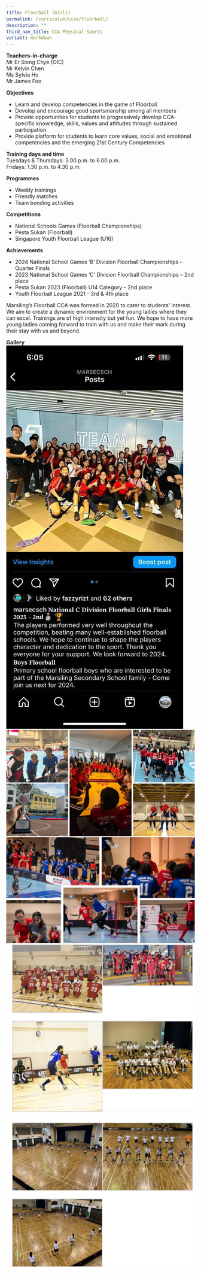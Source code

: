 ```yaml
---
title: Floorball (Girls)
permalink: /curriculum/ccas/floorball/
description: ""
third_nav_title: CCA Physical Sports
variant: markdown
---
```

**Teachers-in-charge**  
Mr Er Siong Chye (OIC)  
Mr Kelvin Chen <br>
Ms Sylvia Ho<br>
Mr James Foo<br>

**Objectives**

* Learn and develop competencies in the game of Floorball
* Develop and encourage good sportsmanship among all members
* Provide opportunities for students to progressively develop CCA-specific knowledge, skills, values and attitudes through sustained participation
* Provide platform for students to learn core values, social and emotional competencies and the emerging 21st Century Competencies

**Training days and time**  
Tuesdays &amp; Thursdays: 3.00 p.m. to 6.00 p.m.  
Fridays: 1.30 p.m. to 4.30 p.m.

**Programmes**

* Weekly trainings  
* Friendly matches  
* Team bonding activities

**Competitions**

*  National Schools Games (Floorball Championships)
*  Pesta Sukan (Floorball)
*  Singapore Youth Floorball League (U16)

**Achievements**

* 2024 National School Games ‘B’ Division Floorball Championships – Quarter Finals
* 2023 National School Games ‘C’ Division Floorball Championships – 2nd place
* Pesta Sukan 2023 (Floorball) U14 Category – 2nd place
* Youth Floorball League 2021 - 3rd &amp; 4th place

Marsiling’s Floorball CCA was formed in 2020 to cater to students’ interest. We aim to create a dynamic environment for the young ladies where they can excel. Trainings are of high intensity but yet fun. We hope to have more young ladies coming forward to train with us and make their mark during their stay with us and beyond.

**Gallery**
![](/images/whatsapp%20image.jpeg) <br>
![](/images/new%20pics1.jpg) <br>
![](/images/floorball%20collage.jpg) <br>
![Floorball (Girls)](/images/Floorball%20(Girls)_1.jpg)

![Floorball (Girls)](/images/Floorball%20(Girls)_2.jpg)